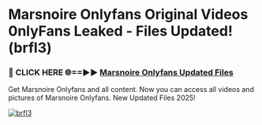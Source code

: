 # Marsnoire Onlyfans Original Videos 0nlyFans Leaked - Files Updated! (brfl3)

<h3>🔴 CLICK HERE 🌐==►► <a href="https://tinyurl.com/ehrbuxhb" rel="nofollow">Marsnoire Onlyfans Updated Files</a></h3>

Get Marsnoire Onlyfans and all content. Now you can access all videos and pictures of Marsnoire Onlyfans. New Updated Files 2025!

[![brfl3](https://i.imgur.com/lVYEuWS.gif)](https://tinyurl.com/ehrbuxhb)
